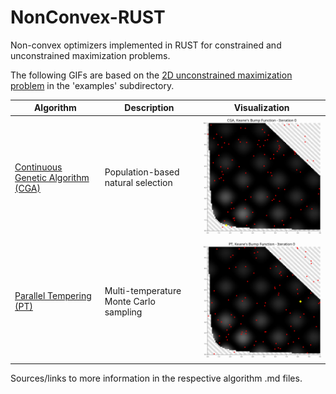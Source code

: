 # NonConvex-RUST
Non-convex optimizers implemented in RUST for constrained and unconstrained maximization problems. 

The following GIFs are based on the [2D unconstrained maximization problem](./examples/test_function.md) in the 'examples' subdirectory.

| Algorithm | Description | Visualization |
|-----------|-------------|---------------|
| [Continuous Genetic Algorithm (CGA)](./src/continous_ga/CGA.md) | Population-based natural selection | <img src="./examples/cga_kbf.gif" width="400" alt="CGA Example"> |
| [Parallel Tempering (PT)](./src/parallel_tempering/PT.md) | Multi-temperature Monte Carlo sampling | <img src="./examples/pt_kbf.gif" width="400" alt="PT Example"> |

Sources/links to more information in the respective algorithm .md files.